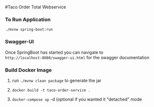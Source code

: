 #Taco Order Total Webservice


### To Run Application
`./mvnw spring-boot:run`


### Swagger-UI
Once SpringBoot has started you can navigate to
`http://localhost:8080/swagger-ui.html` for the swagger documentation

### Build Docker Image
1. run `./mvnw clean package` to generate the jar

2. `docker build -t taco-order-service .`

3. `docker-compose up` -d (optional if you wanted it "detached" mode